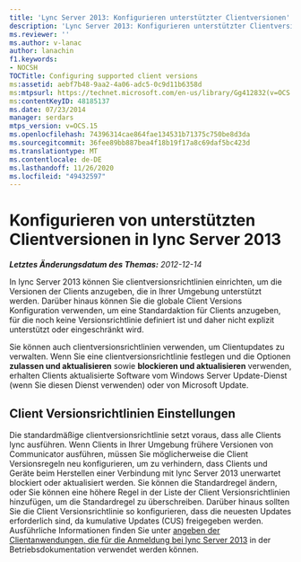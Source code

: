 ```yaml
---
title: 'Lync Server 2013: Konfigurieren unterstützter Clientversionen'
description: 'Lync Server 2013: Konfigurieren unterstützter Clientversionen.'
ms.reviewer: ''
ms.author: v-lanac
author: lanachin
f1.keywords:
- NOCSH
TOCTitle: Configuring supported client versions
ms:assetid: aebf7b48-9aa2-4a06-adc5-0c9d11b6358d
ms:mtpsurl: https://technet.microsoft.com/en-us/library/Gg412832(v=OCS.15)
ms:contentKeyID: 48185137
ms.date: 07/23/2014
manager: serdars
mtps_version: v=OCS.15
ms.openlocfilehash: 74396314cae864fae134531b71375c750be8d3da
ms.sourcegitcommit: 36fee89bb887bea4f18b19f17a8c69daf5bc423d
ms.translationtype: MT
ms.contentlocale: de-DE
ms.lasthandoff: 11/26/2020
ms.locfileid: "49432597"
---
```

# <a name="configuring-supported-client-versions-in-lync-server-2013"></a>Konfigurieren von unterstützten Clientversionen in lync Server 2013

<div data-xmlns="http://www.w3.org/1999/xhtml">

<div class="topic" data-xmlns="http://www.w3.org/1999/xhtml" data-msxsl="urn:schemas-microsoft-com:xslt" data-cs="https://msdn.microsoft.com/">

<div data-asp="https://msdn2.microsoft.com/asp">



</div>

<div id="mainSection">

<div id="mainBody">

<span> </span>

_**Letztes Änderungsdatum des Themas:** 2012-12-14_

In lync Server 2013 können Sie clientversionsrichtlinien einrichten, um die Versionen der Clients anzugeben, die in Ihrer Umgebung unterstützt werden. Darüber hinaus können Sie die globale Client Versions Konfiguration verwenden, um eine Standardaktion für Clients anzugeben, für die noch keine Versionsrichtlinie definiert ist und daher nicht explizit unterstützt oder eingeschränkt wird.

Sie können auch clientversionsrichtlinien verwenden, um Clientupdates zu verwalten. Wenn Sie eine clientversionsrichtlinie festlegen und die Optionen **zulassen und aktualisieren** sowie **blockieren und aktualisieren** verwenden, erhalten Clients aktualisierte Software vom Windows Server Update-Dienst (wenn Sie diesen Dienst verwenden) oder von Microsoft Update.

<div>

## <a name="client-version-policy-settings"></a>Client Versionsrichtlinien Einstellungen

Die standardmäßige clientversionsrichtlinie setzt voraus, dass alle Clients lync ausführen. Wenn Clients in Ihrer Umgebung frühere Versionen von Communicator ausführen, müssen Sie möglicherweise die Client Versionsregeln neu konfigurieren, um zu verhindern, dass Clients und Geräte beim Herstellen einer Verbindung mit lync Server 2013 unerwartet blockiert oder aktualisiert werden. Sie können die Standardregel ändern, oder Sie können eine höhere Regel in der Liste der Client Versionsrichtlinien hinzufügen, um die Standardregel zu überschreiben. Darüber hinaus sollten Sie die Client Versionsrichtlinie so konfigurieren, dass die neuesten Updates erforderlich sind, da kumulative Updates (CUS) freigegeben werden. Ausführliche Informationen finden Sie unter [angeben der Clientanwendungen, die für die Anmeldung bei lync Server 2013](lync-server-2013-specifying-the-client-applications-that-can-be-used-to-log-on-to-lync-server-2013.md) in der Betriebsdokumentation verwendet werden können.

</div>

</div>

<span> </span>

</div>

</div>

</div>

